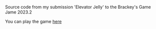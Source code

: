 Source code from my submission 'Elevator Jelly' to the Brackey's Game Jame 2023.2

You can play the game [here](https://rippinpepperoni.itch.io/elevator-jelly)

 
